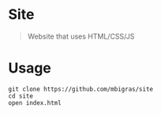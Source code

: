 # Site

> Website that uses HTML/CSS/JS

# Usage

```
git clone https://github.com/mbigras/site
cd site
open index.html
```
